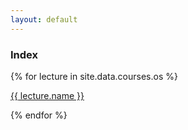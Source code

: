 ```yaml
---
layout: default
---
```



<div class="row g-5 mb-5">
  <div>
    <h3 class="fw-bold border-bottom pb-3 mb-5">Index</h3>
    {% for lecture in site.data.courses.os %}
      <p><a href="{{ site.github.url }}/courses/os/{{ lecture.url}}">{{ lecture.name }}</a></p>
    {% endfor %}
  </div>
</div>
